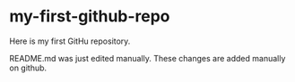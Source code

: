 # my-first-github-repo
Here is my first GitHu repository. 

README.md was just edited manually. These changes are added manually on github.
